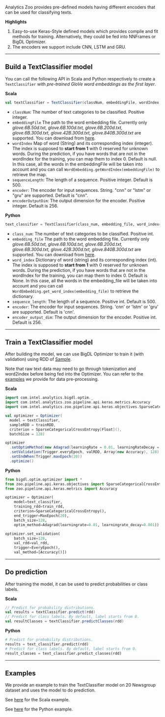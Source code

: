 Analytics Zoo provides pre-defined models having different encoders that can be used for classifying texts.

**Highlights**

1. Easy-to-use Keras-Style defined models which provides compile and fit methods for training. Alternatively, they could be fed into NNFrames or BigDL Optimizer.
2. The encoders we support include CNN, LSTM and GRU.

---
## **Build a TextClassifier model**
You can call the following API in Scala and Python respectively to create a `TextClassifier` with *pre-trained GloVe word embeddings as the first layer*.

**Scala**
```scala
val textClassifier = TextClassifier(classNum, embeddingFile, wordIndex = null, sequenceLength = 500, encoder = "cnn", encoderOutputDim = 256)
```

* `classNum`: The number of text categories to be classified. Positive integer.
* `embeddingFile` The path to the word embedding file. Currently only *glove.6B.50d.txt, glove.6B.100d.txt, glove.6B.200d.txt, glove.6B.300d.txt, glove.42B.300d.txt, glove.840B.300d.txt* are supported. You can download from [here](https://nlp.stanford.edu/projects/glove/).
* `wordIndex` Map of word (String) and its corresponding index (integer). The index is supposed to __start from 1__ with 0 reserved for unknown words. During the prediction, if you have words that are not in the wordIndex for the training, you can map them to index 0. Default is null. In this case, all the words in the embeddingFile will be taken into account and you can call `WordEmbedding.getWordIndex(embeddingFile)` to retrieve the map.
* `sequenceLength`: The length of a sequence. Positive integer. Default is 500.
* `encoder`: The encoder for input sequences. String. "cnn" or "lstm" or "gru" are supported. Default is "cnn".
* `encoderOutputDim`: The output dimension for the encoder. Positive integer. Default is 256.

**Python**
```python
text_classifier = TextClassifier(class_num, embedding_file, word_index=None, sequence_length=500, encoder="cnn", encoder_output_dim=256)
```

* `class_num`: The number of text categories to be classified. Positive int.
* `embedding_file` The path to the word embedding file. Currently only *glove.6B.50d.txt, glove.6B.100d.txt, glove.6B.200d.txt, glove.6B.300d.txt, glove.42B.300d.txt, glove.840B.300d.txt* are supported. You can download from [here](https://nlp.stanford.edu/projects/glove/).
* `word_index` Dictionary of word (string) and its corresponding index (int). The index is supposed to __start from 1__ with 0 reserved for unknown words. During the prediction, if you have words that are not in the wordIndex for the training, you can map them to index 0. Default is None. In this case, all the words in the embedding_file will be taken into account and you can call `WordEmbedding.get_word_index(embedding_file)` to retrieve the dictionary.
* `sequence_length`: The length of a sequence. Positive int. Default is 500.
* `encoder`: The encoder for input sequences. String. 'cnn' or 'lstm' or 'gru' are supported. Default is 'cnn'.
* `encoder_output_dim`: The output dimension for the encoder. Positive int. Default is 256.

---
## **Train a TextClassifier model**
After building the model, we can use BigDL Optimizer to train it (with validation) using RDD of [Sample](https://bigdl-project.github.io/master/#APIGuide/Data/#sample).

Note that raw text data may need to go through tokenization and word2index before being fed into the Optimizer. You can refer to the [examples](#examples) we provide for data pre-processing.

**Scala**
```scala
import com.intel.analytics.bigdl.optim._
import com.intel.analytics.zoo.pipeline.api.keras.metrics.Accuracy
import com.intel.analytics.zoo.pipeline.api.keras.objectives.SparseCategoricalCrossEntropy

val optimizer = Optimizer(
  model = textClassifier,
  sampleRDD = trainRDD,
  criterion = SparseCategoricalCrossEntropy[Float](),
  batchSize = 128)

optimizer
  .setOptimMethod(new Adagrad(learningRate = 0.01, learningRateDecay = 0.001))
  .setValidation(Trigger.everyEpoch, valRDD, Array(new Accuracy), 128)
  .setEndWhen(Trigger.maxEpoch(20))
  .optimize()
```

**Python**
```python
from bigdl.optim.optimizer import *
from zoo.pipeline.api.keras.objectives import SparseCategoricalCrossEntropy
from zoo.pipeline.api.keras.metrics import Accuracy

optimizer = Optimizer(
    model=text_classifier,
    training_rdd=train_rdd,
    criterion=SparseCategoricalCrossEntropy(),
    end_trigger=MaxEpoch(20),
    batch_size=128,
    optim_method=Adagrad(learningrate=0.01, learningrate_decay=0.001))
    
optimizer.set_validation(
    batch_size=128,
    val_rdd=val_rdd,
    trigger=EveryEpoch(),
    val_method=[Accuracy()])
```

---
## **Do prediction**
After training the model, it can be used to predict probabilities or class labels.

**Scala**
```scala
// Predict for probability distributions.
val results = textClassifier.predict(rdd)
// Predict for class labels. By default, label starts from 0.
val resultClasses = textClassifier.predictClasses(rdd)
```

**Python**
```python
# Predict for probability distributions.
results = text_classifier.predict(rdd)
# Predict for class labels. By default, label starts from 0.
result_classes = text_classifier.predict_classes(rdd)
```

---
## **Examples**
We provide an example to train the TextClassifier model on 20 Newsgroup dataset and uses the model to do prediction.

See [here](https://github.com/intel-analytics/analytics-zoo/tree/master/zoo/src/main/scala/com/intel/analytics/zoo/examples/textclassification) for the Scala example.

See [here](https://github.com/intel-analytics/analytics-zoo/tree/master/pyzoo/zoo/examples/textclassification) for the Python example.
